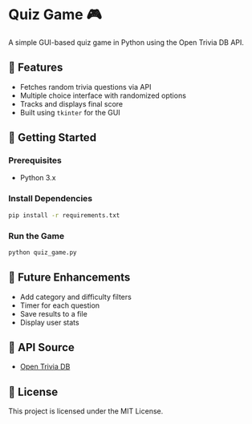 # Quiz Game 🎮

A simple GUI-based quiz game in Python using the Open Trivia DB API.

## 📌 Features

- Fetches random trivia questions via API
- Multiple choice interface with randomized options
- Tracks and displays final score
- Built using `tkinter` for the GUI

## 🚀 Getting Started

### Prerequisites

- Python 3.x

### Install Dependencies

```bash
pip install -r requirements.txt
```

### Run the Game

```bash
python quiz_game.py
```

## 🔮 Future Enhancements

- Add category and difficulty filters
- Timer for each question
- Save results to a file
- Display user stats

## 🔗 API Source

- [Open Trivia DB](https://opentdb.com/api_config.php)

## 📄 License

This project is licensed under the MIT License.